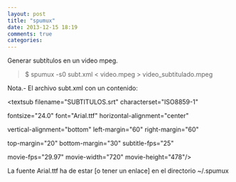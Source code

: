 ```yaml
---
layout: post
title: "spumux"
date: 2013-12-15 18:19
comments: true
categories: 
---
```

Generar subtítulos en un video mpeg.

>$ spumux -s0 subt.xml < video.mpeg > video_subtitulado.mpeg

Nota.- El archivo subt.xml con un contenido:

<subpictures>

<stream>

<textsub filename="SUBTITULOS.srt" characterset="ISO8859-1"

fontsize="24.0" font="Arial.ttf" horizontal-alignment="center"

vertical-alignment="bottom" left-margin="60" right-margin="60"

top-margin="20" bottom-margin="30" subtitle-fps="25"

movie-fps="29.97" movie-width="720" movie-height="478"/>

</stream>

</subpictures>

La fuente Arial.ttf ha de estar [o tener un enlace] en el directorio ~/.spumux


